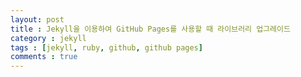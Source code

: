 ```yaml
---
layout: post
title : Jekyll을 이용하여 GitHub Pages를 사용할 때 라이브러리 업그레이드
category : jekyll
tags : [jekyll, ruby, github, github pages]
comments : true
---
```

